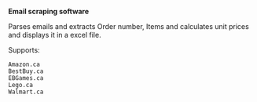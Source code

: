 **Email scraping software**

Parses emails and extracts Order number, Items and calculates unit prices and displays it in a excel file.


Supports:

    Amazon.ca 
    BestBuy.ca 
    EBGames.ca 
    Lego.ca
    Walmart.ca